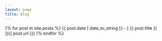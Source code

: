 ```yaml
---
layout: page
title: Blog
---
```


{% for post in site.posts %}
  {{ post.date | date_to_string }} - [ {{ post.title }} ]({{ post.url }})
{% endfor %}
